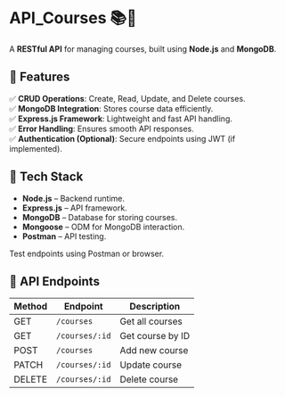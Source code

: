 # **API_Courses** 📚🚀

A **RESTful API** for managing courses, built using **Node.js** and **MongoDB**.

## 🔹 **Features**

✅ **CRUD Operations**: Create, Read, Update, and Delete courses.  
✅ **MongoDB Integration**: Stores course data efficiently.  
✅ **Express.js Framework**: Lightweight and fast API handling.  
✅ **Error Handling**: Ensures smooth API responses.  
✅ **Authentication (Optional)**: Secure endpoints using JWT (if implemented).

## 🔹 **Tech Stack**

- **Node.js** – Backend runtime.
- **Express.js** – API framework.
- **MongoDB** – Database for storing courses.
- **Mongoose** – ODM for MongoDB interaction.
- **Postman** – API testing.


 Test endpoints using Postman or browser.

## 🔹 **API Endpoints**

| Method | Endpoint       | Description      |
| ------ | -------------- | ---------------- |
| GET    | `/courses`     | Get all courses  |
| GET    | `/courses/:id` | Get course by ID |
| POST   | `/courses`     | Add new course   |
| PATCH  | `/courses/:id` | Update course    |
| DELETE | `/courses/:id` | Delete course    |

